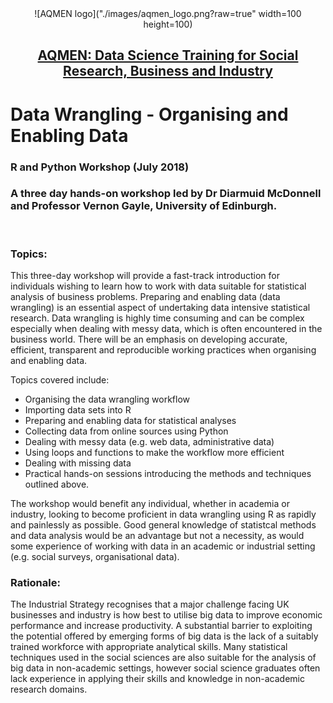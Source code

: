 <div align="center">![AQMEN logo]("./images/aqmen_logo.png?raw=true" width=100 height=100)</div>

<h2 align="center"><a href="http://www.aqmen.ac.uk/" target="_blank">AQMEN: Data Science Training for Social Research, Business and Industry</a></h2>

# Data Wrangling - Organising and Enabling Data

### R and Python Workshop (July 2018)

### A three day hands-on workshop led by Dr Diarmuid McDonnell and Professor Vernon Gayle, University of Edinburgh.

<br>

### Topics: 

This three-day workshop will provide a fast-track introduction for individuals wishing to learn how to work with data suitable for statistical analysis of business problems. Preparing and enabling data (data wrangling) is an essential aspect of undertaking data intensive statistical research. Data wrangling is highly time consuming and can be complex especially when dealing with messy data, which is often encountered in the business world. There will be an emphasis on developing accurate, efficient, transparent and reproducible working practices when organising and enabling data.

Topics covered include:
*	Organising the data wrangling workflow 
*	Importing data sets into R
*	Preparing and enabling data for statistical analyses
*	Collecting data from online sources using Python
*	Dealing with messy data (e.g. web data, administrative data)
*	Using loops and functions to make the workflow more efficient
* Dealing with missing data
* Practical hands-on sessions introducing the methods and techniques outlined above.

The workshop would benefit any individual, whether in academia or industry, looking to become proficient in data wrangling using R as rapidly and painlessly as possible. Good general knowledge of statistcal methods and data analysis would be an advantage but not a necessity, as would some experience of working with data in an academic or industrial setting (e.g. social surveys, organisational data).

### Rationale: 

The Industrial Strategy recognises that a major challenge facing UK businesses and industry is how best to utilise big data to improve economic performance and increase productivity. A substantial barrier to exploiting the potential offered by emerging forms of big data is the lack of a suitably trained workforce with appropriate analytical skills. Many statistical techniques used in the social sciences are also suitable for the analysis of big data in non-academic settings, however social science graduates often lack experience in applying their skills and knowledge in non-academic research domains.
